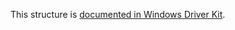 This structure is [documented in Windows Driver Kit](https://learn.microsoft.com/en-us/windows-hardware/drivers/ddi/wdm/ns-wdm-_file_memory_partition_information).
